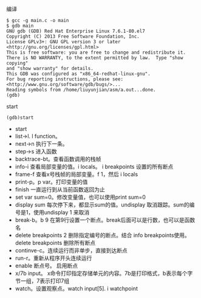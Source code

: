 编译
```
$ gcc -g main.c -o main
$ gdb main 
GNU gdb (GDB) Red Hat Enterprise Linux 7.6.1-80.el7
Copyright (C) 2013 Free Software Foundation, Inc.
License GPLv3+: GNU GPL version 3 or later <http://gnu.org/licenses/gpl.html>
This is free software: you are free to change and redistribute it.
There is NO WARRANTY, to the extent permitted by law.  Type "show copying"
and "show warranty" for details.
This GDB was configured as "x86_64-redhat-linux-gnu".
For bug reporting instructions, please see:
<http://www.gnu.org/software/gdb/bugs/>...
Reading symbols from /home/liuyunjian/asm/a.out...done.
(gdb) 
```
start
```
(gdb)start
```
* start
* list->l.  l function。
* next->n 执行下一条。
* step->s 进入函数
* backtrace-bt。查看函数调用的栈帧
* info-i 查看局部变量的值。i locals。 i breakpoints 设置的所有断点
* frame-f  查看x号栈帧的局部变量。f 1，然后 i locals
* print-p。p var。打印变量的值
* finish 一直运行到从当前函数返回为止
* set var sum=0。修改变量值，也可以使用print sum=0
* display sum 每次停下来，都显示sum的值。undisplay 取消跟踪。sum的编号是1，使用undisplay 1 来取消
* break-b。b 9 在第9行设置一个断点。break后面可以是行数，也可以是函数名
* delete breakpoints 2 删除指定编号的断点。结合 info breakpoints使用。 delete breakpoints 删除所有断点
* continve-c。连续运行而非单步，直接到达断点
* run-r。重新从程序开头连续运行
* enable 断点号。 启用断点
* x/7b input。 x命令打印指定存储单元的内容。7b是打印格式，b表示每个字节一组，7表示打印7组
* watch。设置观察点。watch input[5].  i watchpoint
